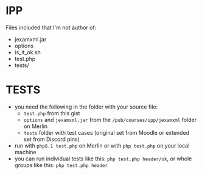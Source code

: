 # IPP

Files included that I'm not author of:

- jexamxml.jar
- options
- is_it_ok.sh
- test.php
- tests/

# TESTS

- you need the following in the folder with your source file:
  - `test.php` from this gist
  - `options` and `jexamxml.jar` from the `/pub/courses/ipp/jexamxml` folder on Merlin
  - `tests` folder with test cases (original set from Moodle or extended set from Discord pins)
- run with `php8.1 test.php` on Merlin or with `php test.php` on your local machine
- you can run individual tests like this: `php test.php header/ok`, or whole groups like this: `php test.php header`
